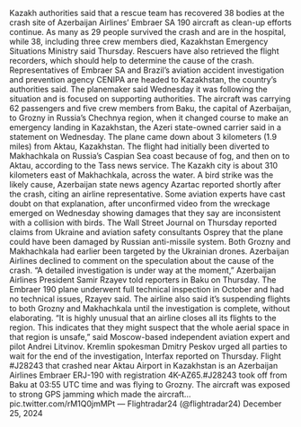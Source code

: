 Kazakh authorities said that a rescue team has recovered 38 bodies at the crash site of Azerbaijan Airlines’ Embraer SA 190 aircraft as clean-up efforts continue.
As many as 29 people survived the crash and are in the hospital, while 38, including three crew members died, Kazakhstan Emergency Situations Ministry said Thursday. Rescuers have also retrieved the flight recorders, which should help to determine the cause of the crash.
Representatives of Embraer SA and Brazil’s aviation accident investigation and prevention agency CENIPA are headed to Kazakhstan, the country’s authorities said. The planemaker said Wednesday it was following the situation and is focused on supporting authorities.
The aircraft was carrying 62 passengers and five crew members from Baku, the capital of Azerbaijan, to Grozny in Russia’s Chechnya region, when it changed course to make an emergency landing in Kazakhstan, the Azeri state-owned carrier said in a statement on Wednesday. The plane came down about 3 kilometers (1.9 miles) from Aktau, Kazakhstan.
The flight had initially been diverted to Makhachkala on Russia’s Caspian Sea coast because of fog, and then on to Aktau, according to the Tass news service. The Kazakh city is about 310 kilometers east of Makhachkala, across the water.
A bird strike was the likely cause, Azerbaijan state news agency Azartac reported shortly after the crash, citing an airline representative. Some aviation experts have cast doubt on that explanation, after unconfirmed video from the wreckage emerged on Wednesday showing damages that they say are inconsistent with a collision with birds.
The Wall Street Journal on Thursday reported claims from Ukraine and aviation safety consultants Osprey that the plane could have been damaged by Russian anti-missile system. Both Grozny and Makhachkala had earlier been targeted by the Ukrainian drones.
Azerbaijan Airlines declined to comment on the speculation about the cause of the crash. “A detailed investigation is under way at the moment,” Azerbaijan Airlines President Samir Rzayev told reporters in Baku on Thursday. The Embraer 190 plane underwent full technical inspection in October and had no technical issues, Rzayev said.
The airline also said it’s suspending flights to both Grozny and Makhachkala until the investigation is complete, without elaborating.
“It is highly unusual that an airline closes all its flights to the region. This indicates that they might suspect that the whole aerial space in that region is unsafe,” said Moscow-based independent aviation expert and pilot Andrei Litvinov.
Kremlin spokesman Dmitry Peskov urged all parties to wait for the end of the investigation, Interfax reported on Thursday.
Flight #J28243 that crashed near Aktau Airport in Kazakhstan is an Azerbaijan Airlines Embraer ERJ-190 with registration 4K-AZ65.#J28243 took off from Baku at 03:55 UTC time and was flying to Grozny. The aircraft was exposed to strong GPS jamming which made the aircraft… pic.twitter.com/rM1Q0jmMPt
— Flightradar24 (@flightradar24) December 25, 2024